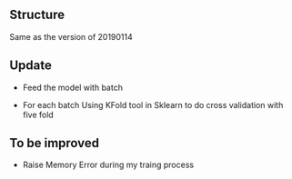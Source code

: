 ## Structure
Same as the version of 20190114

## Update
- Feed the model with batch
  
- For each batch Using KFold tool in Sklearn to do cross validation with five fold

## To be improved
- Raise Memory Error during my traing process
